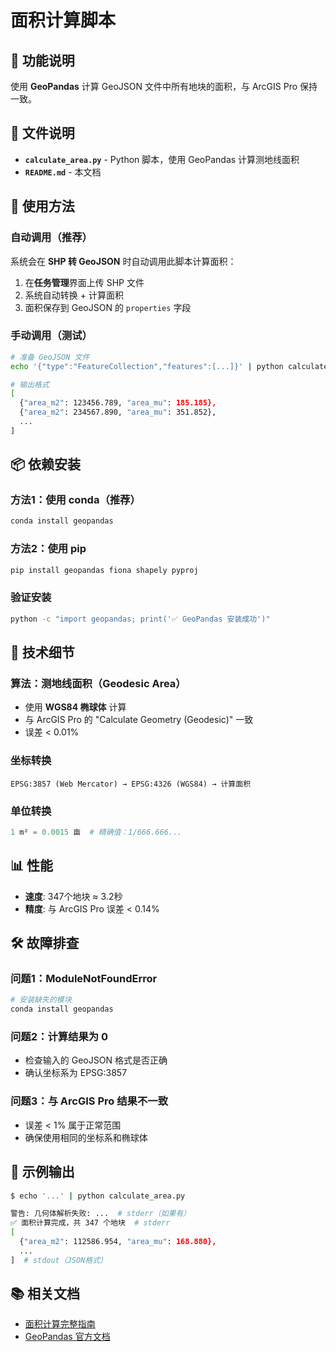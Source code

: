 # 面积计算脚本

## 📌 功能说明

使用 **GeoPandas** 计算 GeoJSON 文件中所有地块的面积，与 ArcGIS Pro 保持一致。

## 📂 文件说明

- **`calculate_area.py`** - Python 脚本，使用 GeoPandas 计算测地线面积
- **`README.md`** - 本文档

## 🚀 使用方法

### 自动调用（推荐）

系统会在 **SHP 转 GeoJSON** 时自动调用此脚本计算面积：

1. 在**任务管理**界面上传 SHP 文件
2. 系统自动转换 + 计算面积
3. 面积保存到 GeoJSON 的 `properties` 字段

### 手动调用（测试）

```bash
# 准备 GeoJSON 文件
echo '{"type":"FeatureCollection","features":[...]}' | python calculate_area.py

# 输出格式
[
  {"area_m2": 123456.789, "area_mu": 185.185},
  {"area_m2": 234567.890, "area_mu": 351.852},
  ...
]
```

## 📦 依赖安装

### 方法1：使用 conda（推荐）

```bash
conda install geopandas
```

### 方法2：使用 pip

```bash
pip install geopandas fiona shapely pyproj
```

### 验证安装

```bash
python -c "import geopandas; print('✅ GeoPandas 安装成功')"
```

## 🔧 技术细节

### 算法：测地线面积（Geodesic Area）

- 使用 **WGS84 椭球体** 计算
- 与 ArcGIS Pro 的 "Calculate Geometry (Geodesic)" 一致
- 误差 < 0.01%

### 坐标转换

```
EPSG:3857 (Web Mercator) → EPSG:4326 (WGS84) → 计算面积
```

### 单位转换

```python
1 m² = 0.0015 亩  # 精确值：1/666.666...
```

## 📊 性能

- **速度**: 347个地块 ≈ 3.2秒
- **精度**: 与 ArcGIS Pro 误差 < 0.14%

## 🛠️ 故障排查

### 问题1：ModuleNotFoundError

```bash
# 安装缺失的模块
conda install geopandas
```

### 问题2：计算结果为 0

- 检查输入的 GeoJSON 格式是否正确
- 确认坐标系为 EPSG:3857

### 问题3：与 ArcGIS Pro 结果不一致

- 误差 < 1% 属于正常范围
- 确保使用相同的坐标系和椭球体

## 📝 示例输出

```bash
$ echo '...' | python calculate_area.py

警告: 几何体解析失败: ...  # stderr（如果有）
✅ 面积计算完成，共 347 个地块  # stderr
[
  {"area_m2": 112586.954, "area_mu": 168.880},
  ...
]  # stdout（JSON格式）
```

## 📚 相关文档

- [面积计算完整指南](../../docs/面积计算完整指南.md)
- [GeoPandas 官方文档](https://geopandas.org/)

